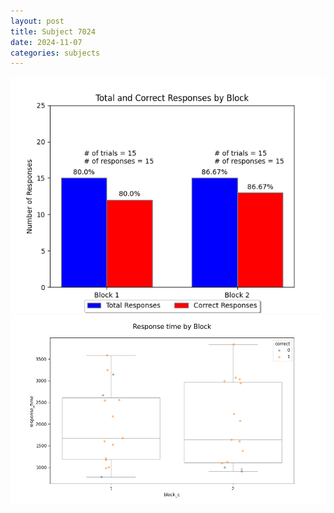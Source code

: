 ```yaml
---
layout: post
title: Subject 7024
date: 2024-11-07
categories: subjects
---
```


![](data/7024/run-2/7024_ATS_responses.png)
![](data/7024/run-2/7024_ATS_rt.png)
